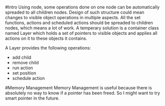 #Intro
Using node, some operations done on one node can be automatically spreaded to all children nodes. 
Design of such structure could mean changes to visible object operations in multiple aspects. All the set functions, actions and scheduled actions should be spreaded to children nodes, which means a lot of work. 
A temperary solution is a container class named Layer which holds a set of pointers to visible objects and applies all actions on it to these objects it contains. 

A Layer provides the following operations:
* add child
* remove child
* run action
* set position
* schedule action

#Memory Management
Memory Management is useful because there is absolutely no way to know if a pointer has been freed. So I might want to try smart pointer in the future. 
